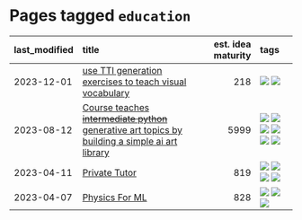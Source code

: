 # Pages tagged `education`

|last_modified|title|est. idea maturity|tags
|:---|:---|---:|:---|
|2023-12-01|[use TTI generation exercises to teach visual vocabulary](../tti-for-visual-vocab.md)|218|[![](https://img.shields.io/badge/tag-course-c92725)](../tags/course.md) [![](https://img.shields.io/badge/tag-education-43d799)](../tags/education.md)|
|2023-08-12|[Course teaches ~~intermediate python~~ generative art topics by building a simple ai art library](../Course_teaches_basic_python_by_building_a_simple_ai_art_library.md)|5999|[![](https://img.shields.io/badge/tag-curriculum-936135)](../tags/curriculum.md) [![](https://img.shields.io/badge/tag-education-43d799)](../tags/education.md) [![](https://img.shields.io/badge/tag-from_issue-49fd1a)](../tags/from_issue.md) [![](https://img.shields.io/badge/tag-public_good-12f6d5)](../tags/public_good.md) [![](https://img.shields.io/badge/tag-publication-b7fb0)](../tags/publication.md) [![](https://img.shields.io/badge/tag-wip-12eec5)](../tags/wip.md)|
|2023-04-11|[Private Tutor](../private_tutor.md)|819|[![](https://img.shields.io/badge/tag-ai-ad342b)](../tags/ai.md) [![](https://img.shields.io/badge/tag-discussion-83cbca)](../tags/discussion.md) [![](https://img.shields.io/badge/tag-education-43d799)](../tags/education.md) [![](https://img.shields.io/badge/tag-startup-a3a5e9)](../tags/startup.md)|
|2023-04-07|[Physics For ML](../physics_for_ml.md)|828|[![](https://img.shields.io/badge/tag-curriculum-936135)](../tags/curriculum.md) [![](https://img.shields.io/badge/tag-education-43d799)](../tags/education.md) [![](https://img.shields.io/badge/tag-publication-b7fb0)](../tags/publication.md)|